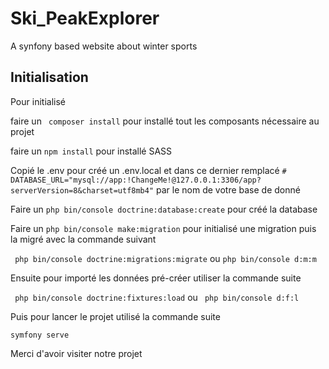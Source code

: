 # Ski_PeakExplorer
A synfony based website about winter sports

## Initialisation

Pour initialisé

faire un ``` composer install``` pour installé tout les composants nécessaire au projet

faire un ``` npm install ``` pour installé SASS

Copié le .env pour créé un .env.local et dans ce dernier remplacé ``` # DATABASE_URL="mysql://app:!ChangeMe!@127.0.0.1:3306/app?serverVersion=8&charset=utf8mb4" ```
par le nom de votre base de donné


Faire un ``` php bin/console doctrine:database:create ``` pour créé la database

Faire un ``` php bin/console make:migration ``` pour initialisé une migration puis la migré avec la commande suivant

``` php bin/console doctrine:migrations:migrate``` ou ```php bin/console d:m:m ``` 

Ensuite pour importé les données pré-créer utiliser la commande suite 

``` php bin/console doctrine:fixtures:load```  ou  ``` php bin/console d:f:l```

Puis pour lancer le projet utilisé la commande suite 

``` symfony serve ```

Merci d'avoir visiter notre projet 
